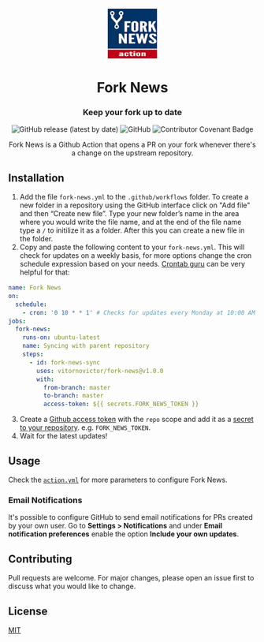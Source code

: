 <p align="center">
  <img src="logo.png" alt="logo" width="20%"/>
</p>
<h1 align="center">
  Fork News
</h1>
<h3 align="center">
  Keep your fork up to date
</h3>
<p align="center">
  <img alt="GitHub release (latest by date)" src="https://img.shields.io/github/v/release/VitorNoVictor/fork-news">
  <img alt="GitHub" src="https://img.shields.io/github/license/VitorNoVictor/fork-news">
  <img src="https://img.shields.io/badge/Contributor%20Covenant-v2.0%20adopted-ff69b4.svg" alt="Contributor Covenant Badge">
</p>

<p align="center">
  Fork News is a Github Action that opens a PR on your fork whenever there's a change on the upstream repository. 
</p>

## Installation

1. Add the file `fork-news.yml` to the `.github/workflows` folder. To create a new folder in a repository using the GitHub interface click on "Add file" and then “Create new file”. Type your new folder’s name in the area where you would write the file name, and at the end of the file name type a `/` to initilize it as a folder. After this you can create a new file in the folder.
2. Copy and paste the following content to your `fork-news.yml`. This will check for updates on a weekly basis, for more options change the cron schedule expression based on your needs. [Crontab guru](https://crontab.guru/) can be very helpful for that:

```yaml
name: Fork News
on:
  schedule:
    - cron: '0 10 * * 1' # Checks for updates every Monday at 10:00 AM
jobs:
  fork-news:
    runs-on: ubuntu-latest
    name: Syncing with parent repository
    steps:
      - id: fork-news-sync
        uses: vitornovictor/fork-news@v1.0.0
        with:
          from-branch: master
          to-branch: master
          access-token: ${{ secrets.FORK_NEWS_TOKEN }}
```

3. Create a [Github access token](https://docs.github.com/en/free-pro-team@latest/github/authenticating-to-github/creating-a-personal-access-token) with the `repo` scope and add it as a [secret to your repository](https://docs.github.com/en/free-pro-team@latest/actions/reference/encrypted-secrets#creating-encrypted-secrets-for-a-repository). e.g. `FORK_NEWS_TOKEN`.
4. Wait for the latest updates!

## Usage

Check the [`action.yml`](https://github.com/VitorNoVictor/fork-news/blob/main/action.yml) for more parameters to configure Fork News. 

### Email Notifications

It's possible to configure GitHub to send email notifications for PRs created by your own user. Go to __Settings > Notifications__ and under __Email notification preferences__ enable the option __Include your own updates__.

## Contributing

Pull requests are welcome. For major changes, please open an issue first to discuss what you would like to change.

## License
[MIT](https://choosealicense.com/licenses/mit/)
